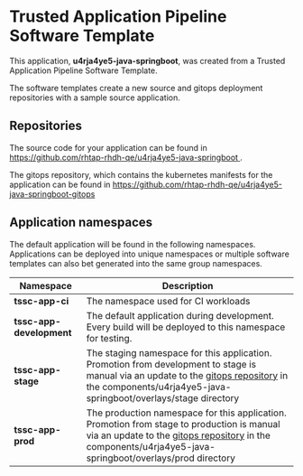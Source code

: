 # Trusted Application Pipeline Software Template

This application, **u4rja4ye5-java-springboot**, was created from a Trusted Application Pipeline Software Template.

The software templates create a new source and gitops deployment repositories with a sample source application. 

## Repositories

The source code for your application can be found in [https://github.com/rhtap-rhdh-qe/u4rja4ye5-java-springboot ](https://github.com/rhtap-rhdh-qe/u4rja4ye5-java-springboot ).
 
The gitops repository, which contains the kubernetes manifests for the application can be found in 
[https://github.com/rhtap-rhdh-qe/u4rja4ye5-java-springboot-gitops ](https://github.com/rhtap-rhdh-qe/u4rja4ye5-java-springboot-gitops ) 

## Application namespaces 

The default application will be found in the following namespaces. Applications can be deployed into unique namespaces or multiple software templates can also bet generated into the same group namespaces.  

|  Namespace   |  Description   |  
| -------- | -------- |
| **tssc-app-ci** | The namespace used for CI workloads |
| **tssc-app-development** | The default application during development. Every build will be deployed to this namespace for testing. |
| **tssc-app-stage** | The staging namespace for this application. Promotion from development to stage is manual via an update to the [gitops repository](https://github.com/rhtap-rhdh-qe/u4rja4ye5-java-springboot-gitops ) in the components/u4rja4ye5-java-springboot/overlays/stage directory |
| **tssc-app-prod** | The production namespace for this application. Promotion from stage to production is manual via an update to the [gitops repository](https://github.com/rhtap-rhdh-qe/u4rja4ye5-java-springboot-gitops ) in the components/u4rja4ye5-java-springboot/overlays/prod directory |